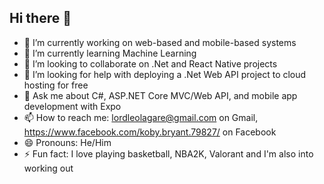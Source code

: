 ## Hi there 👋

- 🔭 I’m currently working on web-based and mobile-based systems
- 🌱 I’m currently learning Machine Learning
- 👯 I’m looking to collaborate on .Net and React Native projects
- 🤔 I’m looking for help with deploying a .Net Web API project to cloud hosting for free
- 💬 Ask me about C#, ASP.NET Core MVC/Web API, and mobile app development with Expo
- 📫 How to reach me: lordleolagare@gmail.com on Gmail, https://www.facebook.com/koby.bryant.79827/ on Facebook
- 😄 Pronouns: He/Him
- ⚡ Fun fact: I love playing basketball, NBA2K, Valorant and I'm also into working out

